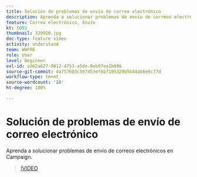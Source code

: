 ```yaml
---
title: Solución de problemas de envío de correo electrónico
description: Aprenda a solucionar problemas de envío de correos electrónicos en Campaign.
feature: Correo electrónico, Envío
kt: 5091
thumbnail: 329920.jpg
doc-type: feature video
activity: understand
team: WWFRE
role: User
level: Beginner
exl-id: a362a627-9812-4753-a5de-8eb97ea1b606
source-git-commit: da757603c597453ef6b7195329b5b44ab6e5c77d
workflow-type: tm+mt
source-wordcount: '28'
ht-degree: 100%

---
```


# Solución de problemas de envío de correo electrónico

Aprenda a solucionar problemas de envío de correos electrónicos en Campaign.

>[!VIDEO](https://video.tv.adobe.com/v/329920?quality=12)
